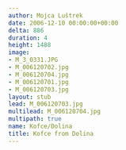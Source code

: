 ```yaml
---
author: Mojca Luštrek
date: 2006-12-10 00:00:00+00:00
delta: 886
duration: 4
height: 1488
image:
- M_3_0331.JPG
- M_006120702.jpg
- M_006120704.jpg
- M_006120701.jpg
- M_006120703.jpg
layout: stub
lead: M_006120703.jpg
multilead: M_006120704.jpg
multipath: true
name: Kofce/Dolina
title: Kofce from Dolina
---
```

